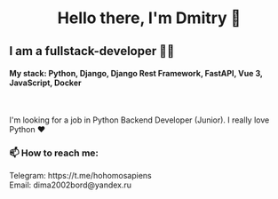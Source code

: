 <h1 align="center">Hello there, I'm Dmitry 👋</h1> 
<h2>I am a fullstack-developer 🧑‍💻</h2>
<h4>My stack: Python, Django, Django Rest Framework, FastAPI, Vue 3, JavaScript, Docker</h4>
<br>
<p>
  I'm looking for a job in Python Backend Developer (Junior). I really love Python ❤️
</p>
<h3>📫 How to reach me:</h3>

<p>
  Telegram: https://t.me/hohomosapiens
  <br>
  Email: dima2002bord@yandex.ru
</p>




<!--
**DimaUpGrade/DimaUpGrade** is a ✨ _special_ ✨ repository because its `README.md` (this file) appears on your GitHub profile.

Here are some ideas to get you started:

- 🔭 I’m currently working on ...
- 🌱 I’m currently learning ...
- 👯 I’m looking to collaborate on ...
- 🤔 I’m looking for help with ...
- 💬 Ask me about ...
- 📫 How to reach me: ...
- 😄 Pronouns: ...
- ⚡ Fun fact: ...
-->
